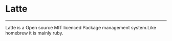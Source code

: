 # Latte

---

Latte is a Open source MIT licenced Package management system.Like homebrew it is mainly ruby.
